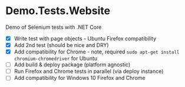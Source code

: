 # Demo.Tests.Website
Demo of Selenium tests with .NET Core

- [x] Write test with page objects - Ubuntu Firefox compatibility
- [x] Add 2nd test (should be nice and DRY)
- [x] Add compatibility for Chrome - note, required `sudo apt-get install chromium-chromedriver` for Ubuntu
- [ ] Add build & deploy package (platform agnostic)
- [ ] Run Firefox and Chrome tests in parallel (via deploy instance)
- [ ] Add compatibility for Windows 10 Firefox and Chrome

